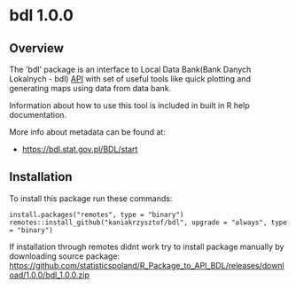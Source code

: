 # bdl 1.0.0

## Overview
The 'bdl' package is an interface to Local Data Bank(Bank Danych Lokalnych - bdl) 
[API](https://bdl.stat.gov.pl/BDL) with set of useful tools like quick plotting 
and generating maps using data from data bank. 

Information about how to use this tool is included in built in R help documentation.

More info about metadata can be found at:
* https://bdl.stat.gov.pl/BDL/start

## Installation
To install this package run these commands:

```
install.packages("remotes", type = "binary")
remotes::install_github("kaniakrzysztof/bdl", upgrade = "always", type = "binary")
```

If installation through remotes didnt work try to install package manually by 
downloading source package: https://github.com/statisticspoland/R_Package_to_API_BDL/releases/download/1.0.0/bdl_1.0.0.zip
